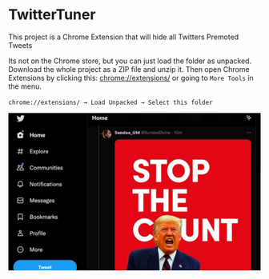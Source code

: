# TwitterTuner

This project is a Chrome Extension that will hide all Twitters Premoted Tweets

Its not on the Chrome store, but you can just load the folder as unpacked. Download the whole project as a ZIP file and unzip it.  Then open Chrome Extensions by clicking this: 
[chrome://extensions/](chrome://extensions/) or going to `More Tools` in the menu.

`chrome://extensions/ → Load Unpacked → Select this folder`


![img](images/header.jpg)
